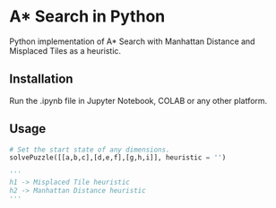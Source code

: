 # A* Search in Python

Python implementation of A* Search with Manhattan Distance and Misplaced Tiles as a heuristic.

## Installation

Run the .ipynb file in Jupyter Notebook, COLAB or any other platform.

## Usage

```python
# Set the start state of any dimensions.
solvePuzzle([[a,b,c],[d,e,f],[g,h,i]], heuristic = '')

'''
h1 -> Misplaced Tile heuristic
h2 -> Manhattan Distance heuristic
'''
```
